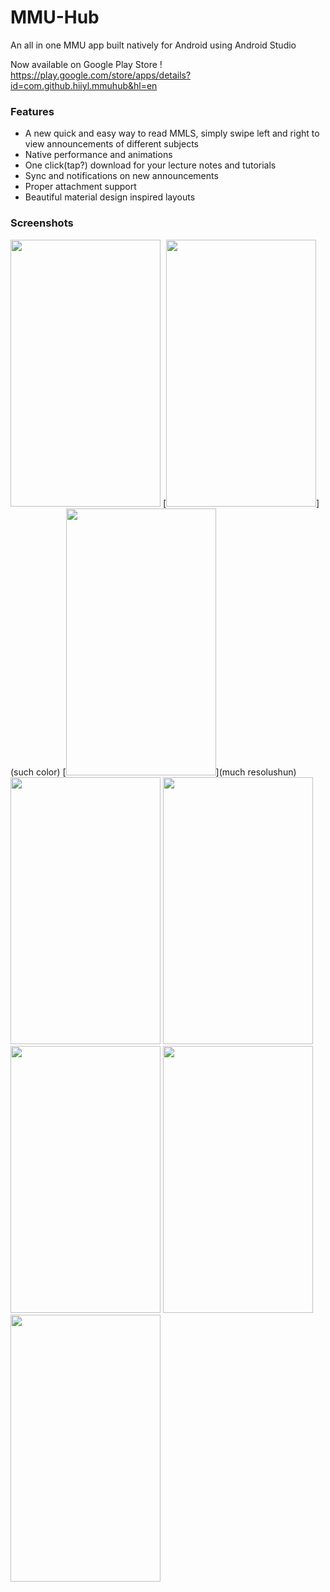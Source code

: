 # MMU-Hub
An all in one MMU app built natively for Android using Android Studio

Now available on Google Play Store ! </br>
https://play.google.com/store/apps/details?id=com.github.hiiyl.mmuhub&hl=en

### Features
- A new quick and easy way to read MMLS, simply swipe left and right to view announcements of different subjects
- Native performance and animations
- One click(tap?) download for your lecture notes and tutorials
- Sync and notifications on new announcements
- Proper attachment support 
- Beautiful material design inspired layouts
### Screenshots
[<img src="http://imgur.com/tcpUorK.png" width=240 height=427>](wow)
[<img src="http://imgur.com/m29gLfi.png" width=240 height=427>](such color)
[<img src="http://imgur.com/9XzeSWS.png" width=240 height=427>](much resolushun)
[<img src="http://imgur.com/dCJ9hYi.png" width=240 height=427>](wow)
[<img src="http://imgur.com/NxYVIbj.png" width=240 height=427>](wow)
[<img src="http://imgur.com/FkD7ykc.png" width=240 height=427>](wow)
[<img src="http://imgur.com/Jtvsa5l.png" width=240 height=427>](wow)
[<img src="http://imgur.com/wFMpOiO.png" width=240 height=427>](wow)

